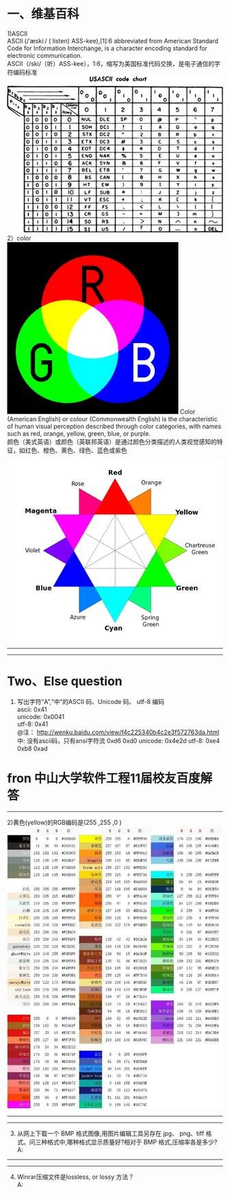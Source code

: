 # 一、维基百科
1)ASCII       
ASCII (/ˈæskiː/ ( listen) ASS-kee),[1]:6 abbreviated from American Standard Code for Information Interchange, is a character encoding standard for electronic communication.  
ASCII（/ski/（听）ASS-kee），1:6，缩写为美国标准代码交换，是电子通信的字符编码标准  
![ASCII](images/1280px-USASCII_code_chart.png)
2）color  
![ASCII](images/400px-AdditiveColor.svg.png)
Color (American English) or colour (Commonwealth English) is the characteristic of human visual perception described through color categories, with names such as red, orange, yellow, green, blue, or purple.   
颜色（美式英语）或颜色（英联邦英语）是通过颜色分类描述的人类视觉感知的特征，如红色、橙色、黄色、绿色、蓝色或紫色  

![ASCII](images/600px-RBG_color_wheel.svg.png)
***
***
# Two、Else question
1) 写出字符“A”,“中”的ASCII 码、Unicode 码、 utf-8 编码  
 ascii: 0x41   
 unicode: 0x0041   
 utf-8: 0x41  
 @注： http://wenku.baidu.com/view/f4c225340b4c2e3f572763da.html 
中: 没有ascii码，只有ansi字符流 0xd6 0xd0
unicode: 0x4e2d
utf-8: 0xe4 0xb8 0xad   
# fron 中山大学软件工程11届校友百度解答
***
2)黄色(yellow)的RGB编码是(255 ,255 ,0 ) 
![RGB](images/timg.jpg)
***  
***
3) 从网上下载一个 BMP 格式图像,用图片编辑工具另存在 jpg、 png、tiff 格式。问三种格式中,哪种格式显示质量好?相对于 BMP 格式,压缩率各是多少?   
A:  
***
***
4) Winrar压缩文件是lossless, or lossy 方法？  
A: